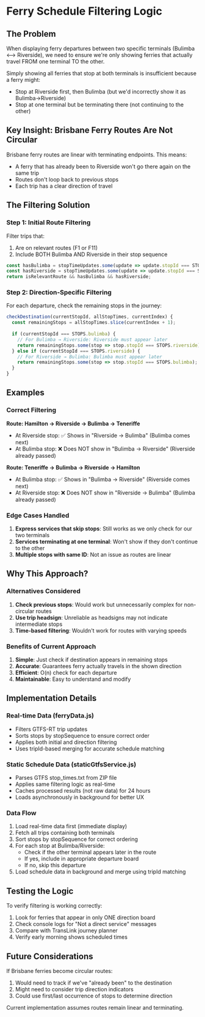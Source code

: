 # Ferry Schedule Filtering Logic

## The Problem

When displaying ferry departures between two specific terminals (Bulimba ⟷ Riverside), we need to ensure we're only showing ferries that actually travel FROM one terminal TO the other. 

Simply showing all ferries that stop at both terminals is insufficient because a ferry might:
- Stop at Riverside first, then Bulimba (but we'd incorrectly show it as Bulimba→Riverside)
- Stop at one terminal but be terminating there (not continuing to the other)

## Key Insight: Brisbane Ferry Routes Are Not Circular

Brisbane ferry routes are linear with terminating endpoints. This means:
- A ferry that has already been to Riverside won't go there again on the same trip
- Routes don't loop back to previous stops
- Each trip has a clear direction of travel

## The Filtering Solution

### Step 1: Initial Route Filtering
Filter trips that:
1. Are on relevant routes (F1 or F11)
2. Include BOTH Bulimba AND Riverside in their stop sequence

```javascript
const hasBulimba = stopTimeUpdates.some(update => update.stopId === STOPS.bulimba);
const hasRiverside = stopTimeUpdates.some(update => update.stopId === STOPS.riverside);
return isRelevantRoute && hasBulimba && hasRiverside;
```

### Step 2: Direction-Specific Filtering
For each departure, check the remaining stops in the journey:

```javascript
checkDestination(currentStopId, allStopTimes, currentIndex) {
  const remainingStops = allStopTimes.slice(currentIndex + 1);
  
  if (currentStopId === STOPS.bulimba) {
    // For Bulimba → Riverside: Riverside must appear later
    return remainingStops.some(stop => stop.stopId === STOPS.riverside);
  } else if (currentStopId === STOPS.riverside) {
    // For Riverside → Bulimba: Bulimba must appear later
    return remainingStops.some(stop => stop.stopId === STOPS.bulimba);
  }
}
```

## Examples

### Correct Filtering

**Route: Hamilton → Riverside → Bulimba → Teneriffe**
- At Riverside stop: ✅ Shows in "Riverside → Bulimba" (Bulimba comes next)
- At Bulimba stop: ❌ Does NOT show in "Bulimba → Riverside" (Riverside already passed)

**Route: Teneriffe → Bulimba → Riverside → Hamilton**
- At Bulimba stop: ✅ Shows in "Bulimba → Riverside" (Riverside comes next)
- At Riverside stop: ❌ Does NOT show in "Riverside → Bulimba" (Bulimba already passed)

### Edge Cases Handled

1. **Express services that skip stops**: Still works as we only check for our two terminals
2. **Services terminating at one terminal**: Won't show if they don't continue to the other
3. **Multiple stops with same ID**: Not an issue as routes are linear

## Why This Approach?

### Alternatives Considered

1. **Check previous stops**: Would work but unnecessarily complex for non-circular routes
2. **Use trip headsign**: Unreliable as headsigns may not indicate intermediate stops
3. **Time-based filtering**: Wouldn't work for routes with varying speeds

### Benefits of Current Approach

1. **Simple**: Just check if destination appears in remaining stops
2. **Accurate**: Guarantees ferry actually travels in the shown direction
3. **Efficient**: O(n) check for each departure
4. **Maintainable**: Easy to understand and modify

## Implementation Details

### Real-time Data (ferryData.js)
- Filters GTFS-RT trip updates
- Sorts stops by stopSequence to ensure correct order
- Applies both initial and direction filtering
- Uses tripId-based merging for accurate schedule matching

### Static Schedule Data (staticGtfsService.js)
- Parses GTFS stop_times.txt from ZIP file
- Applies same filtering logic as real-time
- Caches processed results (not raw data) for 24 hours
- Loads asynchronously in background for better UX

### Data Flow
1. Load real-time data first (immediate display)
2. Fetch all trips containing both terminals
3. Sort stops by stopSequence for correct ordering
4. For each stop at Bulimba/Riverside:
   - Check if the other terminal appears later in the route
   - If yes, include in appropriate departure board
   - If no, skip this departure
5. Load schedule data in background and merge using tripId matching

## Testing the Logic

To verify filtering is working correctly:

1. Look for ferries that appear in only ONE direction board
2. Check console logs for "Not a direct service" messages
3. Compare with TransLink journey planner
4. Verify early morning shows scheduled times

## Future Considerations

If Brisbane ferries become circular routes:
1. Would need to track if we've "already been" to the destination
2. Might need to consider trip direction indicators
3. Could use first/last occurrence of stops to determine direction

Current implementation assumes routes remain linear and terminating.